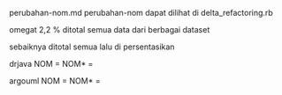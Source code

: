 perubahan-nom.md
perubahan-nom dapat dilihat di delta_refactoring.rb

omegat
2,2 %
ditotal semua data dari berbagai dataset

sebaiknya ditotal semua lalu di persentasikan

drjava
NOM = 
NOM* = 

argouml
NOM = 
NOM* = 